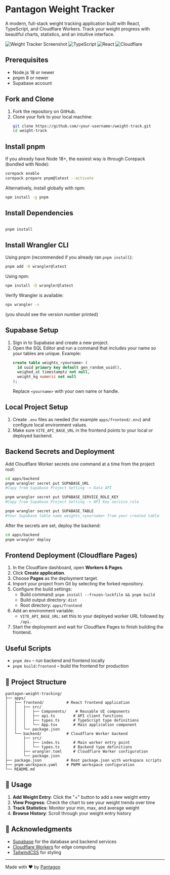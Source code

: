 # Pantagon Weight Tracker

A modern, full-stack weight tracking application built with React, TypeScript, and Cloudflare Workers. Track your weight progress with beautiful charts, statistics, and an intuitive interface.

![Weight Tracker Screenshot](https://img.shields.io/badge/Status-Active-brightgreen)
![TypeScript](https://img.shields.io/badge/TypeScript-007ACC?style=flat&logo=typescript&logoColor=white)
![React](https://img.shields.io/badge/React-20232A?style=flat&logo=react&logoColor=61DAFB)
![Cloudflare](https://img.shields.io/badge/Cloudflare-F38020?style=flat&logo=cloudflare&logoColor=white)

## Prerequisites
- Node.js 18 or newer
- pnpm 8 or newer
- Supabase account

## Fork and Clone
1. Fork the repository on GitHub.
2. Clone your fork to your local machine:
   ```bash
   git clone https://github.com/<your-username>/weight-track.git
   cd weight-track
   ```

## Install pnpm
If you already have Node 18+, the easiest way is through Corepack (bundled with Node):
```bash
corepack enable
corepack prepare pnpm@latest --activate
```
Alternatively, install globally with npm:
```bash
npm install -g pnpm
```

## Install Dependencies
```bash

pnpm install
```

## Install Wrangler CLI
Using pnpm (recommended if you already ran `pnpm install`):
```bash
pnpm add -D wrangler@latest
```
Using npm:
```bash
npm install -D wrangler@latest
```
Verify Wrangler is available:
```bash
npx wrangler -v
```
(you should see the version number printed)

## Supabase Setup
1. Sign in to Supabase and create a new project.
2. Open the SQL Editor and run a command that includes your name so your tables are unique. Example:
   ```sql
   create table weights_<yourname> (
     id uuid primary key default gen_random_uuid(),
     weighed_at timestamptz not null,
     weight_kg numeric not null
   );
   ```
   Replace `<yourname>` with your own name or handle.

## Local Project Setup
1. Create `.env` files as needed (for example `apps/frontend/.env`) and configure local environment values.
2. Make sure `VITE_API_BASE_URL` in the frontend points to your local or deployed backend.

## Backend Secrets and Deployment
Add Cloudflare Worker secrets one command at a time from the project root:
```bash
cd apps/backend
pnpm wrangler secret put SUPABASE_URL
#Copy from Supabase Project Setting -> Data API

pnpm wrangler secret put SUPABASE_SERVICE_ROLE_KEY
#Copy from Supabase Project Setting -> API Key service_role 

pnpm wrangler secret put SUPABASE_TABLE
#Your Supabase table name weights_<yourname> from your created table

```
After the secrets are set, deploy the backend:
```bash
cd apps/backend
pnpm wrangler deploy
```

## Frontend Deployment (Cloudflare Pages)
1. In the Cloudflare dashboard, open **Workers & Pages**.
2. Click **Create application**.
3. Choose **Pages** as the deployment target.
4. Import your project from Git by selecting the forked repository.
5. Configure the build settings:
   - Build command: `pnpm install --frozen-lockfile && pnpm build`
   - Build output directory: `dist`
   - Root directory: `apps/frontend`
6. Add an environment variable:
   - `VITE_API_BASE_URL`: set this to your deployed worker URL followed by `/api`.
7. Start the deployment and wait for Cloudflare Pages to finish building the frontend.

## Useful Scripts
- `pnpm dev` – run backend and frontend locally
- `pnpm build:frontend` – build the frontend for production


## 📁 Project Structure

```
pantagon-weight-tracking/
├── apps/
│   ├── frontend/          # React frontend application
│   │   ├── src/
│   │   │   ├── Components/    # Reusable UI components
│   │   │   ├── api.ts        # API client functions
│   │   │   ├── types.ts      # TypeScript type definitions
│   │   │   └── App.tsx       # Main application component
│   │   └── package.json
│   └── backend/           # Cloudflare Worker backend
│       ├── src/
│       │   ├── index.ts      # Main worker entry point
│       │   └── types.ts      # Backend type definitions
│       ├── wrangler.toml     # Cloudflare Worker configuration
│       └── package.json
├── package.json           # Root package.json with workspace scripts
├── pnpm-workspace.yaml    # PNPM workspace configuration
└── README.md
```

## 🎯 Usage

1. **Add Weight Entry**: Click the "+" button to add a new weight entry
2. **View Progress**: Check the chart to see your weight trends over time
3. **Track Statistics**: Monitor your min, max, and average weight
4. **Browse History**: Scroll through your weight entry history

## 🙏 Acknowledgments

- [Supabase](https://supabase.com) for the database and backend services
- [Cloudflare Workers](https://developers.cloudflare.com/workers/) for edge computing
- [TailwindCSS](https://tailwindcss.com) for styling

---

Made with ❤️ by [Pantagon](https://github.com/realpantagon)

